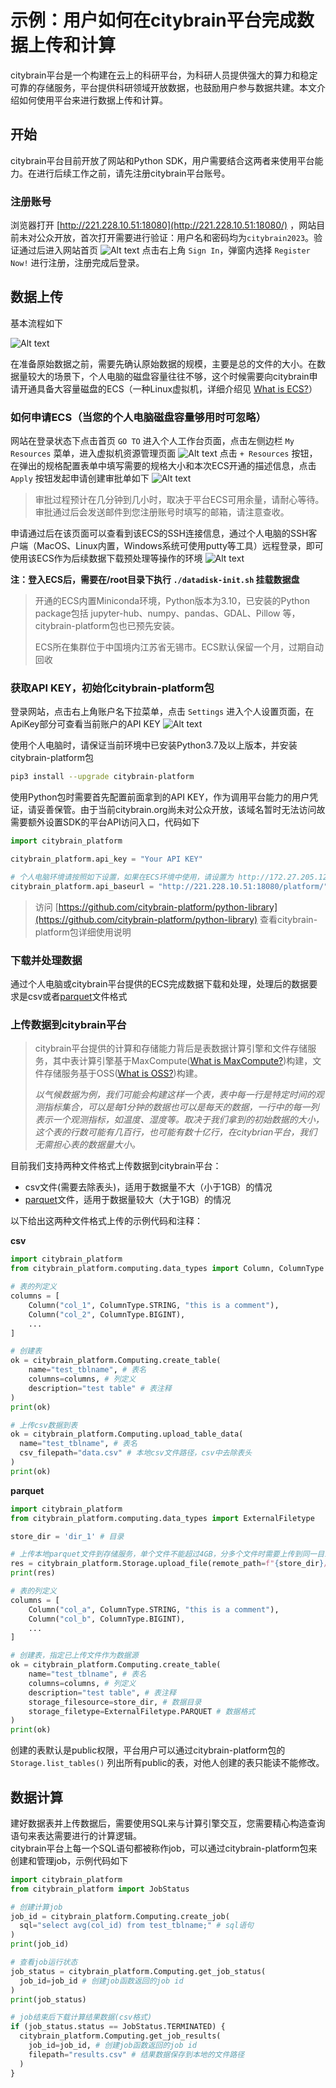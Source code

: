 # 示例：用户如何在citybrain平台完成数据上传和计算

citybrain平台是一个构建在云上的科研平台，为科研人员提供强大的算力和稳定可靠的存储服务，平台提供科研领域开放数据，也鼓励用户参与数据共建。本文介绍如何使用平台来进行数据上传和计算。

## 开始

citybrain平台目前开放了网站和Python SDK，用户需要结合这两者来使用平台能力。在进行后续工作之前，请先注册citybrain平台账号。

### 注册账号

浏览器打开 [http://221.228.10.51:18080](http://221.228.10.51:18080/) ，网站目前未对公众开放，首次打开需要进行验证：用户名和密码均为`citybrain2023`。验证通过后进入网站首页
![Alt text](image.png)
点击右上角 `Sign In`，弹窗内选择 `Register Now!` 进行注册，注册完成后登录。


## 数据上传

基本流程如下

![Alt text](image-8.png)

在准备原始数据之前，需要先确认原始数据的规模，主要是总的文件的大小。在数据量较大的场景下，个人电脑的磁盘容量往往不够，这个时候需要向citybrain申请开通具备大容量磁盘的ECS（一种Linux虚拟机，详细介绍见 [What is ECS?](https://www.alibabacloud.com/help/en/ecs/product-overview/what-is-ecs)）

### 如何申请ECS（当您的个人电脑磁盘容量够用时可忽略）

网站在登录状态下点击首页 `GO TO` 进入个人工作台页面，点击左侧边栏 `My Resources` 菜单，进入虚拟机资源管理页面
![Alt text](image-1.png)
点击 `+ Resources` 按钮，在弹出的规格配置表单中填写需要的规格大小和本次ECS开通的描述信息，点击 `Apply` 按钮发起申请创建审批单如下
![Alt text](image-5.png)

> 审批过程预计在几分钟到几小时，取决于平台ECS可用余量，请耐心等待。审批通过后会发送邮件到您注册账号时填写的邮箱，请注意查收。

申请通过后在该页面可以查看到该ECS的SSH连接信息，通过个人电脑的SSH客户端（MacOS、Linux内置，Windows系统可使用putty等工具）远程登录，即可使用该ECS作为后续数据下载预处理等操作的环境
![Alt text](image-6.png)

**注：登入ECS后，需要在/root目录下执行 `./datadisk-init.sh` 挂载数据盘**
> 开通的ECS内置Miniconda环境，Python版本为3.10，已安装的Python package包括 jupyter-hub、numpy、pandas、GDAL、Pillow 等，citybrain-platform包也已预先安装。
>
> ECS所在集群位于中国境内江苏省无锡市。ECS默认保留一个月，过期自动回收

### 获取API KEY，初始化citybrain-platform包

登录网站，点击右上角账户名下拉菜单，点击 `Settings` 进入个人设置页面，在ApiKey部分可查看当前账户的API KEY
![Alt text](image-3.png)

使用个人电脑时，请保证当前环境中已安装Python3.7及以上版本，并安装citybrain-platform包
```sh
pip3 install --upgrade citybrain-platform
```
使用Python包时需要首先配置前面拿到的API KEY，作为调用平台能力的用户凭证，请妥善保管。由于当前citybrain.org尚未对公众开放，该域名暂时无法访问故需要额外设置SDK的平台API访问入口，代码如下
```python
import citybrain_platform

citybrain_platform.api_key = "Your API KEY"

# 个人电脑环境请按照如下设置，如果在ECS环境中使用，请设置为 http://172.27.205.121:35002/platform/
citybrain_platform.api_baseurl = "http://221.228.10.51:18080/platform/" 
```

> 访问 [https://github.com/citybrain-platform/python-library](https://github.com/citybrain-platform/python-library) 查看citybrain-platform包详细使用说明

### 下载并处理数据

通过个人电脑或citybrain平台提供的ECS完成数据下载和处理，处理后的数据要求是csv或者[parquet](https://github.com/apache/parquet-format)文件格式

### 上传数据到citybrain平台

> citybrain平台提供的计算和存储能力背后是表数据计算引擎和文件存储服务，其中表计算引擎基于MaxCompute([What is MaxCompute?](https://www.alibabacloud.com/help/en/maxcompute/product-overview/what-is-maxcompute))构建，文件存储服务基于OSS([What is OSS?](https://www.alibabacloud.com/help/zh/oss/product-overview/what-is-oss))构建。  
>
> *以气候数据为例，我们可能会构建这样一个表，表中每一行是特定时间的观测指标集合，可以是每1分钟的数据也可以是每天的数据，一行中的每一列表示一个观测指标，如温度、湿度等。取决于我们拿到的初始数据的大小，这个表的行数可能有几百行，也可能有数十亿行，在citybrian平台，我们无需担心表的数据量大小。*

目前我们支持两种文件格式上传数据到citybrain平台：
* csv文件(需要去除表头)，适用于数据量不大（小于1GB）的情况
* [parquet](https://github.com/apache/parquet-format)文件，适用于数据量较大（大于1GB）的情况


以下给出这两种文件格式上传的示例代码和注释：

**csv**

```python
import citybrain_platform
from citybrain_platform.computing.data_types import Column, ColumnType

# 表的列定义
columns = [
    Column("col_1", ColumnType.STRING, "this is a comment"),
    Column("col_2", ColumnType.BIGINT),
    ...
]

# 创建表
ok = citybrain_platform.Computing.create_table(
    name="test_tblname", # 表名
    columns=columns, # 列定义
    description="test table" # 表注释
)
print(ok)

# 上传csv数据到表
ok = citybrain_platform.Computing.upload_table_data(
  name="test_tblname", # 表名
  csv_filepath="data.csv" # 本地csv文件路径，csv中去除表头
)
print(ok)
```

**parquet**

```python
import citybrain_platform
from citybrain_platform.computing.data_types import ExternalFiletype

store_dir = 'dir_1' # 目录

# 上传本地parquet文件到存储服务，单个文件不能超过4GB，分多个文件时需要上传到同一目录
res = citybrain_platform.Storage.upload_file(remote_path=f"{store_dir}/data.zip", local_file="data.zip")
print(res)

# 表的列定义
columns = [
    Column("col_a", ColumnType.STRING, "this is a comment"),
    Column("col_b", ColumnType.BIGINT),
    ...
]

# 创建表，指定已上传文件作为数据源
ok = citybrain_platform.Computing.create_table(
    name="test_tblname", # 表名
    columns=columns, # 列定义
    description="test table", # 表注释
    storage_filesource=store_dir, # 数据目录
    storage_filetype=ExternalFiletype.PARQUET # 数据格式
)
print(ok)
```

创建的表默认是public权限，平台用户可以通过citybrain-platform包的 `Storage.list_tables()` 列出所有public的表，对他人创建的表只能读不能修改。

## 数据计算

建好数据表并上传数据后，需要使用SQL来与计算引擎交互，您需要精心构造查询语句来表达需要进行的计算逻辑。  
citybrain平台上每一个SQL语句都被称作job，可以通过citybrain-platform包来创建和管理job，示例代码如下

```python
import citybrain_platform
from citybrain_platform import JobStatus

# 创建计算job
job_id = citybrain_platform.Computing.create_job(
  sql="select avg(col_id) from test_tblname;" # sql语句
)
print(job_id)

# 查看job运行状态
job_status = citybrain_platform.Computing.get_job_status(
  job_id=job_id # 创建job函数返回的job id
)
print(job_status)

# job结束后下载计算结果数据(csv格式)
if (job_status.status == JobStatus.TERMINATED) {
  citybrain_platform.Computing.get_job_results(
    job_id=job_id, # 创建job函数返回的job id
    filepath="results.csv" # 结果数据保存到本地的文件路径
  )
}
```
